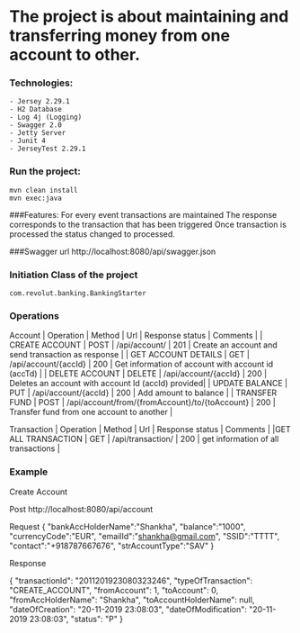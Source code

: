 # The project is about maintaining and transferring money from one account to other.

### Technologies:
    - Jersey 2.29.1
	- H2 Database
	- Log 4j (Logging)
	- Swagger 2.0
	- Jetty Server
	- Junit 4
	- JerseyTest 2.29.1

### Run the project:

    mvn clean install
    mvn exec:java


###Features:
	For every event transactions are maintained
	The response corresponds to the transaction that has been triggered
	Once transaction is processed the status changed to processed.

###Swagger url
    http://localhost:8080/api/swagger.json


### Initiation Class of the project
    com.revolut.banking.BankingStarter

### Operations

Account
| Operation           | Method         |   Url                                              |     Response status       | Comments                                           |
| CREATE ACCOUNT      | POST           |   /api/account/                                    |     201                   | Create an account and send transaction as response |
| GET ACCOUNT DETAILS | GET            |   /api/account/{accId}                             |     200                   | Get information of account with account id (accTd) |
| DELETE ACCOUNT      | DELETE         |   /api/account/{accId}                             |     200                   | Deletes an account with account Id (accId) provided|
| UPDATE BALANCE      | PUT            |   /api/account/{accId}                             |     200                   | Add amount to balance                              |
| TRANSFER FUND       | POST           |   /api/account/from/{fromAccount}/to/{toAccount}   |     200                   | Transfer fund from one account to another          |

Transaction
| Operation           | Method         |   Url                                              |     Response status       | Comments                                           |
|GET ALL TRANSACTION  | GET            |   /api/transaction/                                |     200                   | get information of all transactions                |


### Example
Create Account

Post
http://localhost:8080/api/account

Request
{
	"bankAccHolderName":"Shankha",
	"balance":"1000",
	"currencyCode":"EUR",
	"emailId":"shankha@gmail.com",
	"SSID":"TTTT",
	"contact":"+918787667676",
	"strAccountType":"SAV"
}

Response

{
    "transactionId": "2011201923080323246",
    "typeOfTransaction": "CREATE_ACCOUNT",
    "fromAccount": 1,
    "toAccount": 0,
    "fromAccHolderName": "Shankha",
    "toAccountHolderName": null,
    "dateOfCreation": "20-11-2019 23:08:03",
    "dateOfModification": "20-11-2019 23:08:03",
    "status": "P"
}

